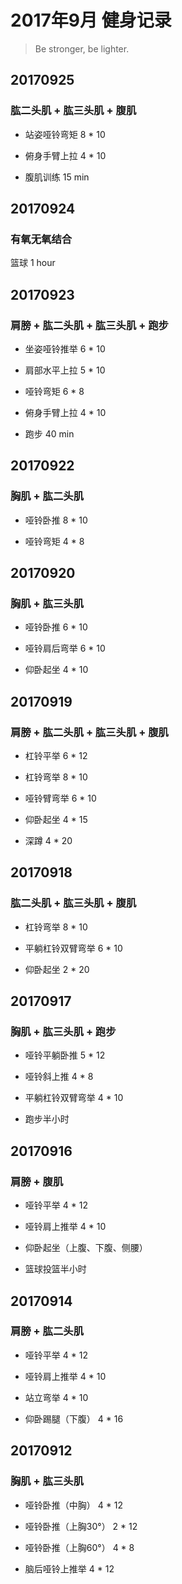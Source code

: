 # 2017年9月 健身记录   
> Be stronger, be lighter.

## 20170925
### 肱二头肌 + 肱三头肌 + 腹肌
* 站姿哑铃弯矩 8 * 10

* 俯身手臂上拉 4 * 10

* 腹肌训练 15 min

## 20170924
### 有氧无氧结合
篮球 1 hour


## 20170923
### 肩膀 + 肱二头肌 + 肱三头肌 + 跑步
* 坐姿哑铃推举 6 * 10
* 肩部水平上拉 5 * 10

* 哑铃弯矩 6 * 8

* 俯身手臂上拉 4 * 10

* 跑步 40 min

## 20170922
### 胸肌 + 肱二头肌
* 哑铃卧推 8 * 10

* 哑铃弯矩 4 * 8

## 20170920
### 胸肌 + 肱三头肌
* 哑铃卧推 6 * 10

* 哑铃肩后弯举 6 * 10

* 仰卧起坐 4 * 10

## 20170919
### 肩膀 + 肱二头肌 + 肱三头肌 + 腹肌
* 杠铃平举 6 * 12
* 杠铃弯举 8 * 10

* 哑铃臂弯举 6 * 10

* 仰卧起坐 4 * 15
* 深蹲 4 * 20

## 20170918
### 肱二头肌 + 肱三头肌 + 腹肌
* 杠铃弯举 8 * 10

* 平躺杠铃双臂弯举 6 * 10

* 仰卧起坐 2 * 20

## 20170917
### 胸肌 + 肱三头肌 + 跑步
* 哑铃平躺卧推 5 * 12
* 哑铃斜上推 4 * 8

* 平躺杠铃双臂弯举 4 * 10

* 跑步半小时

## 20170916
### 肩膀 + 腹肌  
   
* 哑铃平举 4 * 12  
* 哑铃肩上推举 4 * 10  


* 仰卧起坐（上腹、下腹、侧腰）

* 篮球投篮半小时

## 20170914
### 肩膀 + 肱二头肌  
   
* 哑铃平举 4 * 12  
* 哑铃肩上推举 4 * 10  

* 站立弯举 4 * 10

* 仰卧踢腿（下腹） 4 * 16
 

## 20170912
### 胸肌 + 肱三头肌 
   
* 哑铃卧推（中胸） 4 * 12  
* 哑铃卧推（上胸30°） 2 * 12  
* 哑铃卧推（上胸60°） 4 * 8   

* 脑后哑铃上推举 4 * 12


